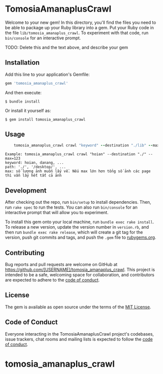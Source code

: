 # TomosiaAmanaplusCrawl

Welcome to your new gem! In this directory, you'll find the files you need to be able to package up your Ruby library into a gem. Put your Ruby code in the file `lib/tomosia_amanaplus_crawl`. To experiment with that code, run `bin/console` for an interactive prompt.

TODO: Delete this and the text above, and describe your gem

## Installation

Add this line to your application's Gemfile:

```ruby
gem 'tomosia_amanaplus_crawl'
```

And then execute:

    $ bundle install

Or install it yourself as:

    $ gem install tomosia_amanaplus_crawl

## Usage

```ruby
    tomosia_amanaplus_crawl crawl "keyword" --destination "./lib" --max=123
```
    Example: tomosia_amanaplus_crawl crawl "hoian" --destination "./" --max=123
    keyword: hoian, danang, ...
    path: './', '/desktop/', ...
    max: số lượng ảnh muốn lấy về. Nếu max lớn hơn tổng số ảnh các page thì vẫn lấy hết tất cả ảnh

## Development

After checking out the repo, run `bin/setup` to install dependencies. Then, run `rake spec` to run the tests. You can also run `bin/console` for an interactive prompt that will allow you to experiment.

To install this gem onto your local machine, run `bundle exec rake install`. To release a new version, update the version number in `version.rb`, and then run `bundle exec rake release`, which will create a git tag for the version, push git commits and tags, and push the `.gem` file to [rubygems.org](https://rubygems.org).

## Contributing

Bug reports and pull requests are welcome on GitHub at https://github.com/[USERNAME]/tomosia_amanaplus_crawl. This project is intended to be a safe, welcoming space for collaboration, and contributors are expected to adhere to the [code of conduct](https://github.com/[USERNAME]/tomosia_amanaplus_crawl/blob/master/CODE_OF_CONDUCT.md).


## License

The gem is available as open source under the terms of the [MIT License](https://opensource.org/licenses/MIT).

## Code of Conduct

Everyone interacting in the TomosiaAmanaplusCrawl project's codebases, issue trackers, chat rooms and mailing lists is expected to follow the [code of conduct](https://github.com/[USERNAME]/tomosia_amanaplus_crawl/blob/master/CODE_OF_CONDUCT.md).
# tomosia_amanaplus_crawl
